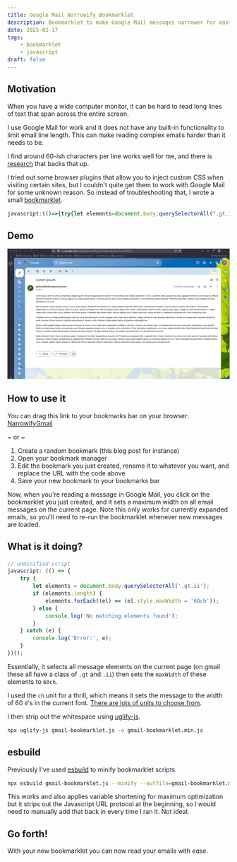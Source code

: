 ```yaml
---
title: Google Mail Narrowify Bookmarklet
description: Bookmarklet to make Google Mail messages narrower for easy reading.
date: 2025-02-17
tags:
    - bookmarklet
    - javascript
draft: false
---
```


## Motivation

When you have a wide computer monitor, it can be hard to read long lines of text that span across the entire screen.

I use Google Mail for work and it does not have any built-in functionality to limit email line length. This can make reading complex emails harder than it needs to be.

I find around 60-ish characters per line works well for me, and there is [research](https://baymard.com/blog/line-length-readability) that backs that up.

I tried out some browser plugins that allow you to inject custom CSS when visiting certain sites, but I couldn't quite get them to work with Google Mail for some unknown reason. So instead of troubleshooting that, I wrote a small [bookmarklet](https://en.wikipedia.org/wiki/Bookmarklet).

<!-- prettier-ignore -->
```js
javascript:(()=>{try{let elements=document.body.querySelectorAll(".gt.ii");if(elements.length){elements.forEach(el=>el.style.maxWidth="60ch")}else{console.log("No matching elements found")}}catch(e){console.log("Error:",e)}})();
```

## Demo

![Gmail narrower demo](./demo.gif)

## How to use it

You can drag this link to your bookmarks bar on your browser: <a href='javascript:(()=>{try{let elements=document.body.querySelectorAll(".gt.ii");if(elements.length){elements.forEach(el=>el.style.maxWidth="60ch")}else{console.log("No matching elements found")}}catch(e){console.log("Error:",e)}})();'>NarrowifyGmail</a>

~ or ~

1. Create a random bookmark (this blog post for instance)
2. Open your bookmark manager
3. Edit the bookmark you just created, rename it to whatever you want, and replace the URL with the code above
4. Save your new bookmark to your bookmarks bar

Now, when you're reading a message in Google Mail, you click on the bookmarklet you just created, and it sets a maximum width on all email messages on the current page. Note this only works for currently expanded emails, so you'll need to re-run the bookmarklet whenever new messages are loaded.

## What is it doing?

```js
// unminified script
javascript: (() => {
    try {
        let elements = document.body.querySelectorAll('.gt.ii');
        if (elements.length) {
            elements.forEach((el) => (el.style.maxWidth = '60ch'));
        } else {
            console.log('No matching elements found');
        }
    } catch (e) {
        console.log('Error:', e);
    }
})();
```

Essentially, it selects all message elements on the current page (on gmail these all have a class of `.gt` and `.ii`) then sets the `maxWidth` of these elements to `60ch`.

I used the `ch` unit for a thrill, which means it sets the message to the width of 60 `0`'s in the current font. [There are lots of units to choose from](https://web.dev/learn/css/sizing/).

I then strip out the whitespace using [uglify-js](https://www.npmjs.com/package/uglify-js).

```sh
npx uglify-js gmail-bookmarklet.js -o gmail-bookmarklet.min.js
```

## esbuild

Previously I've used [esbuild](https://esbuild.github.io/api/#minify) to minify bookmarklet scripts.

```sh
npx esbuild gmail-bookmarklet.js --minify --outfile=gmail-bookmarklet.min.js
```

This works and also applies variable shortening for maximum optimization but it strips out the Javascript URL protocol at the beginning, so I would need to manually add that back in every time I ran it. Not ideal.

## Go forth!

With your new bookmarklet you can now read your emails with _ease_.
